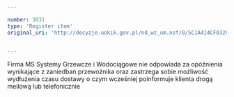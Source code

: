 ```yaml
---

number: 3031
type: 'Register item'
original_uri: 'http://decyzje.uokik.gov.pl/nd_wz_um.nsf/0/5C1A414CF032C49AC12579DD003481AC?OpenDocument'


---
```


Firma MS Systemy Grzewcze i Wodociągowe nie odpowiada za opóźnienia wynikające z zaniedbań przewoźnika oraz zastrzega sobie możliwość wydłużenia czasu dostawy o czym wcześniej poinformuje klienta drogą meilową lub telefonicznie
